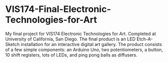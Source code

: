 # VIS174-Final-Electronic-Technologies-for-Art
My final project for VIS174 Electronic Technologies for Art. Completed at University of California, San Diego.
The final product is an LED Etch-A-Sketch installation for an interactive digital art gallery.
The product consists of a few simple components: an Arduino Uno, two potentiometers, a button, 10 shift registers, lots of LEDs, and ping pong balls as diffusers.
